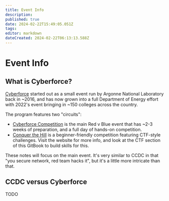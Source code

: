 ```yaml
---
title: Event Info
description: 
published: true
date: 2024-02-22T15:49:05.051Z
tags: 
editor: markdown
dateCreated: 2024-02-22T06:13:13.588Z
---
```


# Event Info
## What is Cyberforce?
[Cyberforce](https://cyberforce.energy.gov/) started out as a small event run by Argonne National Laboratory back in ~2016, and has now grown into a full Department of Energy effort with 2022's event bringing in ~150 colleges across the country.

The program features two "circuits":
- [Cyberforce Competition](https://cyberforce.energy.gov/cyberforce-competition/) is the main Red v Blue event that has ~2-3 weeks of preparation, and a full day of hands-on competition.
- [Conquer the Hill](https://cyberforce.energy.gov/conquer-the-hill/) is a beginner-friendly competition featuring CTF-style challenges. Visit the website for more info, and look at the CTF section of this GitBook to build skills for this.

These notes will focus on the main event. It's very similar to CCDC in that "you secure network, red team hacks it", but it's a little more intricate than that.

## CCDC versus Cyberforce
TODO

